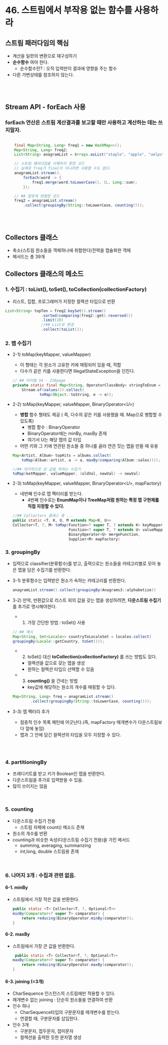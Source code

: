# 46. 스트림에서 부작용 없는 함수를 사용하라

## 스트림 패러다임의 핵심
- 계산을 일련의 변환으로 재구성하기 
- __순수함수__ 여야 한다. 
    - 순수함수란? : 오직 입력만이 결과에 영향을 주는 함수
- 다른 가변상태를 참조하지 않는다.


</br>
</br>

## Stream API - forEach 사용
### forEach 연산은 스트림 계산결과를 보고할 때만 사용하고 계산하는 데는 쓰지말자.
```java

    final Map<String, Long> freq1 = new HashMap<>();
    Map<String, Long> freq2;
    List<String> anagramList = Arrays.asList("staple", "apple", "aelpst", "petals", "pplea");

    // 스트림 패러다임을 이해하지 못한 코드
    // 실재로 freq가 final이 아니라면 사용할 수도 없다.
    anagramList.stream().
        forEach(word -> {
            freq1.merge(word.toLowerCase(), 1L, Long::sum);
        });

    // ## 알맞게 변형한 코드
    freq2 = anagramList.stream()
        .collect(groupingBy(String::toLowerCase, counting()));

```

</br>
</br>

## Collectors 클래스
- 축소(스트림 원소들을 객체하나에 취합한다)전력을 캡슐화한 객체
- 메서드는 총 39개 


## Collectors 클래스의 메소드
### 1. 수집기 : toList(), toSet(), toCollection(collectionFactory)
- 리스트, 집합, 프로그래머가 지정한 컬렉션 타입으로 반환
```java
List<String> topTen = freq2.keySet().stream()
                .sorted(comparing(freq2::get).reversed())
                .limit(10)
                //## List로 변경
                .collect(toList());
```


### 2. 맵 수집기
- 2-1) toMap(keyMapper, valueMapper)
    - 이 형태는 각 원소가 고유한 키에 매핑되어 있을 때, 적합
    - 다수가 같은 키를 사용한다면 IllegalStateException을 던진다.
    ```java
    // ## 아이템 34 - 216page
    private static final Map<String, OperatorClassBody> stringToEnum =
		Stream.of(values()).collect(
				toMap(Object::toString, e -> e));

    ```
- 2-2) toMap(keyMapper, valueMapper, BinaryOperator<_U_>)
    - __병합__ 함수 형태도 제공 ( 즉, 다수의 같은 키를 사용했을 때. Map으로 병합할 수 있도록)
        - 병합 함수 : BinaryOperator
        - BinaryOperator에는 minBy, maxBy 존재
        - 여기서 U는 해당 맵의 값 타입
    - 어떤 키와 그 키에 연관된 원소들 중 하나를 골라 연관 짓는 맵을 만들 때 유용
    ```java
    Map<Artist, Album> topHits = albums.collect(
        toMap(Album::artist, a -> a, maxBy(comparing(Album::sales))));

    //## 마지막으로 쓴 값을 취하는 수집기
    toMap(ketMapper, valueMapper, (oldVal, newVal) -> newVal)
    ```
- 2-3) toMap(keyMapper, valueMapper, BinaryOperator<_U_>, mapFactory)
    - 네번째 인수로 맵 팩터리를 받는다.
        - 4번째 인수로는 __EnumMap이나 TreeMap처럼 원하는 특정 맵 구현체를 직접 지정할 수 있다.__
    

    ```java
    //## Collectors 클래스 중 ...
    public static <T, K, U, M extends Map<K, U>>
    Collector<T, ?, M> toMap(Function<? super T, ? extends K> keyMapper,
                             Function<? super T, ? extends U> valueMapper,
                             BinaryOperator<U> mergeFunction,
                             Supplier<M> mapFactory)
    ```


### 3. groupingBy
- 입력으로 classifier(분류함수)를 받고, 출력으로는 원소들을 카테고리별로 모아 놓은 맵을 담은 수집기를 반환한다.
- 3-1) 분류함수는 입력받은 원소가 속하는 카테고리를 반환한다.
    ```java
    anagramList.stream().collect(groupingBy(Anagrams3::alphabetize))
    ```

- 3-2) 만약, 반환값으로 리스트 외의 값을 갖는 맵을 생성하려면, __다운스트림 수집기__ 를 추가로 명시해야한다.
    - 1) 가장 간단한 방법 : toSet() 사용
    ```java
    // ## 예시
    Map<String, Set<Locale>> countryToLocaleSet = locales.collect(
    groupingBy(Locale::getCountry, toSet()));
    ```
    - 2) toSet() 대신 __toCollection(collectionFactory)__ 를 쓰는 방법도 있다.
        - 컬렉션을 값으로 갖는 맵을 생성
        - 원하는 컬렉션 타입으 선택할 수 있음
    - 3) __counting()__ 을 건네는 방법
        - key값에 해당하는 원소의 개수를 매핑할 수 있다.
    ```java
    Map<String, Long> freq = anagramList.stream()
            .collect(groupingBy(String::toLowerCase, counting()));
    ```

- 3-3) 맵 팩터리 추가
    - 점층적 인수 목록 패턴에 어긋난다.(즉, mapFactory 매개변수가 다운스트림보다 앞에 놓임)
    - 맵과 그 안에 담긴 컬렉션의 타입을 모두 지정할 수 있다. 
    ```java

    ```


</br>

### 4. partitioningBy
- 프레디키트를 받고 키가 Boolean인 맵을 반환한다.
- 다운스트림을 추가로 입력받을 수 있음.
- 많이 쓰이지는 않음
</br>

### 5. counting
- 다운스트림 수집기 전용
    - 스트림 자체에 count() 메소드 존재
- 원소의 개수를 반환
- counting과 비슷한 속성(다운스트림 수집기 전용)을 가진 메서드
    - summing, averaging, summarizing
    - int,long, double 스트림용 존재

</br>

### 6. 나머지 3개 : 수집과 관련 없음. 
#### 6-1. minBy
- 스트림에서 가장 작은 값을 반환한다.
    ```java
    public static <T> Collector<T, ?, Optional<T>>
    minBy(Comparator<? super T> comparator) {
        return reducing(BinaryOperator.minBy(comparator));
    }
    ```
#### 6-2. maxBy
- 스트림에서 가장 큰 값을 반환한다.
    ```java
     public static <T> Collector<T, ?, Optional<T>>
    maxBy(Comparator<? super T> comparator) {
        return reducing(BinaryOperator.maxBy(comparator));
    }
    ```

#### 6-3. joining (=3개)
- CharSequence 인스턴스의 스트림에만 적용할 수 있다.
- 매개변수 없는 joining : 단순히 원소들을 연결하여 반환
- 인수 하나 
    - CharSequence타입의 구분문자를 매개변수를 받는다.
    - 연결할 때, 구분문자를 삽입한다.
- 인수 3개 
    - 구분문자, 접두문자, 접미문자
    - 컬렉션을 출력한 듯한 문자열 생성

</br>
</br>


</br>
</br>